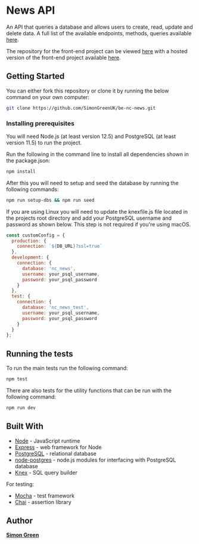 # News API

An API that queries a database and allows users to create, read, update and delete data. A full list of the available endpoints, methods, queries available [here](https://nc-news-sg.herokuapp.com/api/).

The repository for the front-end project can be viewed [here](https://github.com/SimonGreenUK/fe-nc-news) with a hosted version of the front-end project available [here](https://nc-news-sg.netlify.com/).

## Getting Started

You can either fork this repository or clone it by running the below command on your own computer:

```bash
git clone https://github.com/SimonGreenUK/be-nc-news.git
```

### Installing prerequisites

You will need Node.js (at least version 12.5) and PostgreSQL (at least version 11.5) to run the project.

Run the following in the command line to install all dependencies shown in the package.json:

```bash
npm install
```

After this you will need to setup and seed the database by running the following commands:

```bash
npm run setup-dbs && npm run seed
```

If you are using Linux you will need to update the knexfile.js file located in the projects root directory and add your PostgreSQL username and password as shown below. This step is not required if you're using macOS.

```js
const customConfig = {
  production: {
    connection: `${DB_URL}?ssl=true`
  },
  development: {
    connection: {
      database: 'nc_news',
      username: your_psql_username,
      password: your_psql_password
    }
  },
  test: {
    connection: {
      database: 'nc_news_test',
      username: your_psql_username,
      password: your_psql_password
    }
  }
};
```

## Running the tests

To run the main tests run the following command:

```bash
npm test
```

There are also tests for the utility functions that can be run with the following command:

```bash
npm run dev
```

## Built With

- [Node](https://nodejs.org/en/) - JavaScript runtime
- [Express](https://expressjs.com/) - web framework for Node
- [PostgreSQL](https://www.postgresql.org/) - relational database
- [node-postgres](https://node-postgres.com/) - node.js modules for interfacing with PostgreSQL database
- [Knex](http://knexjs.org/) - SQL query builder

For testing:

- [Mocha](https://mochajs.org/) - test framework
- [Chai](https://www.chaijs.com/) - assertion library

## Author

[**Simon Green**](https://github.com/SimonGreenUK)
